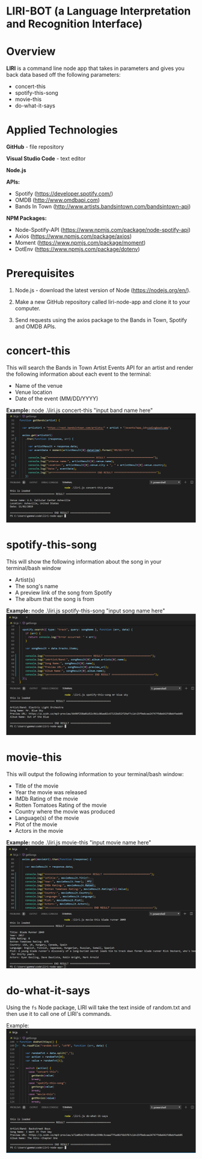 # **LIRI-BOT** (a Language Interpretation and Recognition Interface) #

# Overview #

**LIRI** is a command line node app that takes in parameters and gives you back data based off the following parameters:

* concert-this
* spotify-this-song
* movie-this
* do-what-it-says

# Applied Technologies #

**GitHub** - file repository

**Visual Studio Code** - text editor

**Node.js**

**APIs:**

* Spotify (https://developer.spotify.com/)
* OMDB (http://www.omdbapi.com)
* Bands In Town (http://www.artists.bandsintown.com/bandsintown-api)

**NPM Packages:**

* Node-Spotify-API (https://www.npmjs.com/package/node-spotify-api)
* Axios (https://www.npmjs.com/package/axios)
* Moment (https://www.npmjs.com/package/moment)
* DotEnv (https://www.npmjs.com/package/dotenv)

# Prerequisites #

1. Node.js - download the latest version of Node (https://nodejs.org/en/).

1. Make a new GitHub repository called liri-node-app and clone it to your computer.

1. Send requests using the axios package to the Bands in Town, Spotify and OMDB APIs.

# concert-this #

This will search the Bands in Town Artist Events API for an artist and render the following information about each event to the terminal:

* Name of the venue
* Venue location
* Date of the event (MM/DD/YYYY)

**Example:** node .\liri.js concert-this "input band name here"
![concert-this](/images/concert-this.png)

# spotify-this-song #

This will show the following information about the song in your terminal/bash window

* Artist(s)
* The song's name
* A preview link of the song from Spotify
* The album that the song is from

**Example:** node .\liri.js spotify-this-song "input song name here"
![spotify-this-song](/images/spotify-this-song.png)

# movie-this #

This will output the following information to your terminal/bash window:

* Title of the movie
* Year the movie was released
* IMDb Rating of the movie
* Rotten Tomatoes Rating of the movie
* Country where the movie was produced
* Language(s) of the movie
* Plot of the movie
* Actors in the movie

**Example:** node .\liri.js movie-this "input movie name here"
![movie-this](/images/movie-this.png)

# do-what-it-says #

Using the `fs` Node package, LIRI will take the text inside of random.txt and then use it to call one of LIRI's commands.

Example:
![do-what-it-says](/images/do-what-it-says.png)